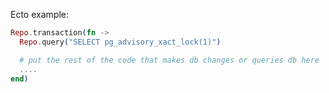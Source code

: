 Ecto example:

```elixir
Repo.transaction(fn ->
  Repo.query("SELECT pg_advisory_xact_lock(1)")

  # put the rest of the code that makes db changes or queries db here
  ....
end)
```
